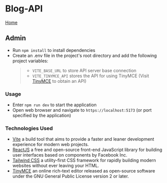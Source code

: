 # Blog-API

[Home](../README.md)

## Admin

- Run `npm install` to install dependencies
- Create an .env file in the project's root directory and add the following project variables:
  > - `VITE_BASE_URL` to store API server base connection
  > - `VITE_TINYMCE_API` stores the API for using TinyMCE (Visit [TinyMCE](https://tiny.cloud) to obtain an API)

### Usage

- Enter `npm run dev` to start the application
- Open web browser and navigate to `https://localhost:5173` (or port specified by the application)

### Technologies Used

- [Vite](https://vite.dev) a build tool that aims to provide a faster and leaner development experience for modern web projects.
- [ReactJS](https://react.dev/) a free and open-source front-end JavaScript library for building user interfaces based on components by Facebook Inc.
- [Tailwind CSS](https://tailwindcss.com) a utility-first CSS framework for rapidly building modern websites without ever leaving your HTML.
- [TinyMCE](https://tiny.cloud) an online rich-text editor released as open-source software under the GNU General Public License version 2 or later.
